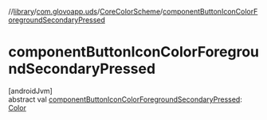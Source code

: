 //[library](../../../index.md)/[com.glovoapp.uds](../index.md)/[CoreColorScheme](index.md)/[componentButtonIconColorForegroundSecondaryPressed](component-button-icon-color-foreground-secondary-pressed.md)

# componentButtonIconColorForegroundSecondaryPressed

[androidJvm]\
abstract val [componentButtonIconColorForegroundSecondaryPressed](component-button-icon-color-foreground-secondary-pressed.md): [Color](https://developer.android.com/reference/kotlin/androidx/compose/ui/graphics/Color.html)
